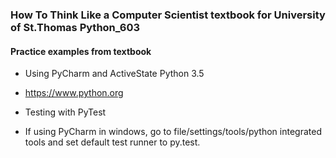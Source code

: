 ### How To Think Like a Computer Scientist textbook for University of St.Thomas Python_603
#### Practice examples from textbook

- Using PyCharm and ActiveState Python 3.5
- https://www.python.org

- Testing with PyTest
- If using PyCharm in windows, go to file/settings/tools/python integrated tools and
set default test runner to py.test.